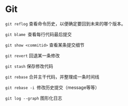 # Git

`git reflog` 查看命令历史，以便确定要回到未来的哪个版本。

`git blame `查看每行代码最后提交

`git show <commitid>` 查看某条提交细节

`git revert` 回退某一条修改

`git stash` 保存修改代码

`git rebase` 合并主干代码，并整理成一条时间线

`git rebase -i `修改历史提交（message等等）

`git log --graph` 图形化日志

